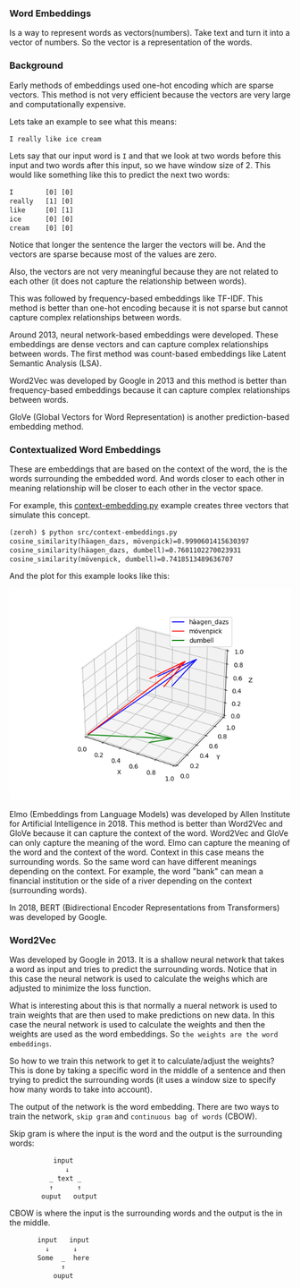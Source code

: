 ### Word Embeddings
Is a way to represent words as vectors(numbers). Take text and turn it into a
vector of numbers. So the vector is a representation of the words.

### Background
Early methods of embeddings used one-hot encoding which are sparse vectors.
This method is not very efficient because the vectors are very large and
computationally expensive.

Lets take an example to see what this means:
```
I really like ice cream
```
Lets say that our input word is `I` and that we look at two words before this
input and two words after this input, so we have window size of 2. This would
like something like this to predict the next two words:
```
I        [0] [0]
really   [1] [0]
like     [0] [1]
ice      [0] [0]
cream    [0] [0]
```
Notice that longer the sentence the larger the vectors will be. And the vectors
are sparse because most of the values are zero.

Also, the vectors are not very meaningful because they are not related to each
other (it does not capture the relationship between words).

This was followed by frequency-based embeddings like TF-IDF. This method is
better than one-hot encoding because it is not sparse but cannot capture
complex relationships between words.

Around 2013, neural network-based embeddings were developed. These embeddings
are dense vectors and can capture complex relationships between words. The
first method was count-based embeddings like Latent Semantic Analysis (LSA).

Word2Vec was developed by Google in 2013 and this method is better than
frequency-based embeddings because it can capture complex relationships between
words.

GloVe (Global Vectors for Word Representation) is another prediction-based
embedding method.

### Contextualized Word Embeddings
These are embeddings that are based on the context of the word, the is the
words surrounding the embedded word. And words closer to each other in meaning
relationship will be closer to each other in the vector space.

For example, this [context-embedding.py](../embeddings/python/src/context-embedding.py)
example creates three vectors that simulate this concept.
```console
(zeroh) $ python src/context-embeddings.py 
cosine_similarity(häagen_dazs, mövenpick)=0.9990601415630397
cosine_similarity(häagen_dazs, dumbell)=0.7601102270023931
cosine_similarity(mövenpick, dumbell)=0.7418513489636707
```

And the plot for this example looks like this:

![image](./context-embeddings-plot.png)


Elmo (Embeddings from Language Models) was developed by Allen Institute for
Artificial Intelligence in 2018. This method is better than Word2Vec and GloVe
because it can capture the context of the word. Word2Vec and GloVe can only
capture the meaning of the word. Elmo can capture the meaning of the word and
the context of the word. Context in this case means the surrounding words. So
the same word can have different meanings depending on the context. For example,
the word "bank" can mean a financial institution or the side of a river depending
on the context (surrounding words).

In 2018, BERT (Bidirectional Encoder Representations from Transformers) was
developed by Google. 

### Word2Vec
Was developed by Google in 2013. It is a shallow neural network that takes a
word as input and tries to predict the surrounding words. Notice that in this
case the neural network is used to calculate the weighs which are adjusted to
minimize the loss function.

What is interesting about this is that normally a nueral network is used to
train weights that are then used to make predictions on new data. In this case
the neural network is used to calculate the weights and then the weights are
used as the word embeddings. So `the weights are the word embeddings`.

So how to we train this network to get it to calculate/adjust the weights?  
This is done by taking a specific word in the middle of a sentence and then
trying to predict the surrounding words (it uses a window size to specify how
many words to take into account).

The output of the network is the word embedding. There are two ways to train the
network, `skip gram` and `continuous bag of words` (CBOW).

Skip gram is where the input is the word and the output is the surrounding
words:
```
           input
              ↓
          _ text _
          ↑      ↑
        ouput   output
```

CBOW is where the input is the surrounding words and the output is the in the
middle.
```
       input   input
         ↓      ↓
       Some  _  here
             ↑ 
           ouput
```

